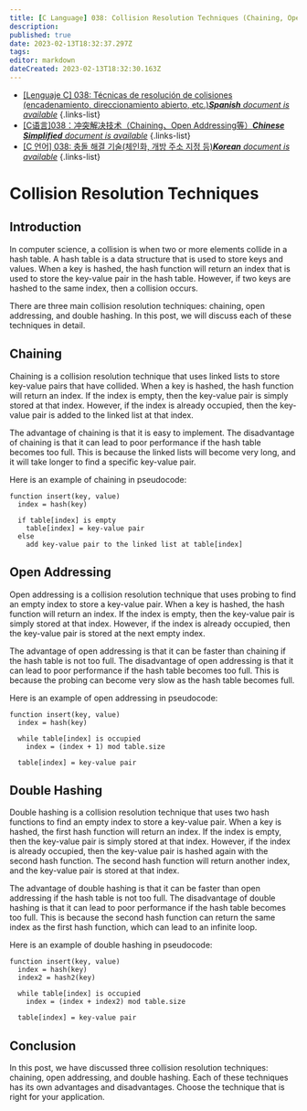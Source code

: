 ```yaml
---
title: [C Language] 038: Collision Resolution Techniques (Chaining, Open Addressing, etc.)
description: 
published: true
date: 2023-02-13T18:32:37.297Z
tags: 
editor: markdown
dateCreated: 2023-02-13T18:32:30.163Z
---
```


- [[Lenguaje C] 038: Técnicas de resolución de colisiones (encadenamiento, direccionamiento abierto, etc.)***Spanish** document is available*](/es/Knowledge-base/Algorithm/c-language-038-collision-resolution-techniques-chaining-open-addressing-etc-)
{.links-list}
- [[C语言]038：冲突解决技术（Chaining、Open Addressing等）***Chinese Simplified** document is available*](/zh/Knowledge-base/Algorithm/c-language-038-collision-resolution-techniques-chaining-open-addressing-etc-)
{.links-list}
- [[C 언어] 038: 충돌 해결 기술(체인화, 개방 주소 지정 등)***Korean** document is available*](/ko/Knowledge-base/Algorithm/c-language-038-collision-resolution-techniques-chaining-open-addressing-etc-)
{.links-list}


# Collision Resolution Techniques

## Introduction

In computer science, a collision is when two or more elements collide in a hash table. A hash table is a data structure that is used to store keys and values. When a key is hashed, the hash function will return an index that is used to store the key-value pair in the hash table. However, if two keys are hashed to the same index, then a collision occurs.

There are three main collision resolution techniques: chaining, open addressing, and double hashing. In this post, we will discuss each of these techniques in detail.

## Chaining

Chaining is a collision resolution technique that uses linked lists to store key-value pairs that have collided. When a key is hashed, the hash function will return an index. If the index is empty, then the key-value pair is simply stored at that index. However, if the index is already occupied, then the key-value pair is added to the linked list at that index.

The advantage of chaining is that it is easy to implement. The disadvantage of chaining is that it can lead to poor performance if the hash table becomes too full. This is because the linked lists will become very long, and it will take longer to find a specific key-value pair.

Here is an example of chaining in pseudocode:

```
function insert(key, value)
  index = hash(key)

  if table[index] is empty
    table[index] = key-value pair
  else
    add key-value pair to the linked list at table[index]
```

## Open Addressing

Open addressing is a collision resolution technique that uses probing to find an empty index to store a key-value pair. When a key is hashed, the hash function will return an index. If the index is empty, then the key-value pair is simply stored at that index. However, if the index is already occupied, then the key-value pair is stored at the next empty index.

The advantage of open addressing is that it can be faster than chaining if the hash table is not too full. The disadvantage of open addressing is that it can lead to poor performance if the hash table becomes too full. This is because the probing can become very slow as the hash table becomes full.

Here is an example of open addressing in pseudocode:

```
function insert(key, value)
  index = hash(key)

  while table[index] is occupied
    index = (index + 1) mod table.size

  table[index] = key-value pair
```

## Double Hashing

Double hashing is a collision resolution technique that uses two hash functions to find an empty index to store a key-value pair. When a key is hashed, the first hash function will return an index. If the index is empty, then the key-value pair is simply stored at that index. However, if the index is already occupied, then the key-value pair is hashed again with the second hash function. The second hash function will return another index, and the key-value pair is stored at that index.

The advantage of double hashing is that it can be faster than open addressing if the hash table is not too full. The disadvantage of double hashing is that it can lead to poor performance if the hash table becomes too full. This is because the second hash function can return the same index as the first hash function, which can lead to an infinite loop.

Here is an example of double hashing in pseudocode:

```
function insert(key, value)
  index = hash(key)
  index2 = hash2(key)

  while table[index] is occupied
    index = (index + index2) mod table.size

  table[index] = key-value pair
```

## Conclusion

In this post, we have discussed three collision resolution techniques: chaining, open addressing, and double hashing. Each of these techniques has its own advantages and disadvantages. Choose the technique that is right for your application.